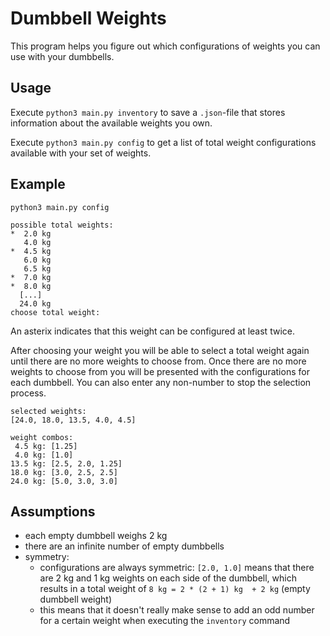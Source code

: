 # Dumbbell Weights

This program helps you figure out which configurations of weights you can use with your dumbbells.

## Usage
Execute `python3 main.py inventory` to save a `.json`-file that stores information about the available weights you own.

Execute `python3 main.py config` to get a list of total weight configurations available with your set of weights.

## Example
```
python3 main.py config

possible total weights:
*  2.0 kg
   4.0 kg
*  4.5 kg
   6.0 kg
   6.5 kg
*  7.0 kg
*  8.0 kg
  [...]
  24.0 kg
choose total weight:
```

An asterix indicates that this weight can be configured at least twice.

After choosing your weight you will be able to select a total weight again until there are no more weights to choose from. 
Once there are no more weights to choose from you will be presented with the configurations for each dumbbell. 
You can also enter any non-number to stop the selection process.

```
selected weights:
[24.0, 18.0, 13.5, 4.0, 4.5]

weight combos:
 4.5 kg: [1.25]
 4.0 kg: [1.0]
13.5 kg: [2.5, 2.0, 1.25]
18.0 kg: [3.0, 2.5, 2.5]
24.0 kg: [5.0, 3.0, 3.0]
```

## Assumptions
* each empty dumbbell weighs 2 kg
* there are an infinite number of empty dumbbells
* symmetry:
   
   + configurations are always symmetric: `[2.0, 1.0]` means that there are 2 kg and 1 kg weights on each side of the dumbbell, which results in a total weight of `8 kg = 2 * (2 + 1) kg  + 2 kg` (empty dumbbell weight)
   
   + this means that it doesn't really make sense to add an odd number for a certain weight when executing the `inventory` command

